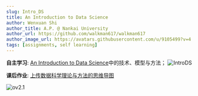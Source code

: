 ```yaml
---
slug: Intro_DS
title: An Introduction to Data Science
author: Wenxuan Shi
author_title: A.P. @ Nankai University
author_url: https://github.com/walkman617/walkman617
author_image_url: https://avatars.githubusercontent.com/u/9105499?v=4
tags: [assignments, self learning]
---
```


**自主学习**: [An Introduction to Data Science](http://www.saedsayad.com/)中的技术、模型与方法；
![IntroDS](/img/ov/ids.jpg)

**课后作业**: [上传数据科学理论与方法的思维导图](http://nankai-cs.mikecrm.com/yhM0Gb6)

![ov2.1](/img/ov/ids.png)